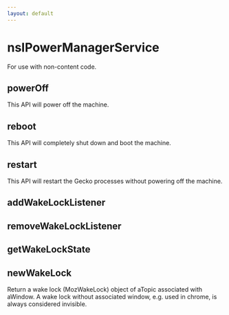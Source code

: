 ```yaml
---
layout: default
---
```


# nsIPowerManagerService #

For use with non-content code.


## powerOff ##

This API will power off the machine.


## reboot ##

This API will completely shut down and boot the machine.


## restart ##

This API will restart the Gecko processes without powering off the machine.


## addWakeLockListener ##

## removeWakeLockListener ##

## getWakeLockState ##

## newWakeLock ##

Return a wake lock (MozWakeLock) object of aTopic associated with aWindow.
A wake lock without associated window, e.g. used in chrome, is
always considered invisible.

